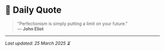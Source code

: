 # 📜 Daily Quote

> "Perfectionism is simply putting a limit on your future."  
> — **John Eliot**

---

_Last updated: 25 March 2025 ⏳_
